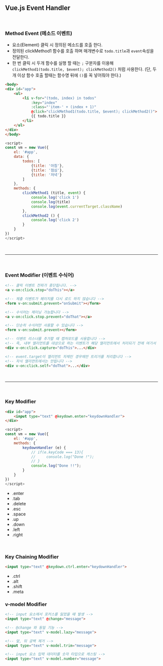## Vue.js Event Handler

<br>

### Method Event (메소드 이벤트)

* 요소(Element) 클릭 시 정의된 메소드를 호출 한다.
* 정의된 clickMethod1 함수를 호출 하며 매개변수로 `todo.title`과 `event`속성을 전달한다.
* 한 번 클릭 시 두개 함수를 실행 할 때는 `;` 구분자를 이용해 `clickMethod1(todo.title, $event); clickMethod2()` 처럼 사용한다. (단, 두 개 이상 함수 호출 할때는 함수명 뒤에 `()`를 꼭 넣어줘야 한다.)

```html
<body>
<div id="app">
    <ul>
        <li v-for="(todo, index) in todos"
            :key="index"
            :class="'item-' + (index + 1)"
            @click="clickMethod1(todo.title, $event); clickMethod2()">
            {{ todo.title }}
        </li>
    </ul>
</div>
</body>
```
```js
<script>
const vm = new Vue({
    el: '#app',
    data: {
        todos: [
            {title: '아침'},
            {title: '점심'},
            {title: '저녁'}
        ]
    },
    methods: {
        clickMethod1 (title, event) {
            console.log('click 1')
            console.log(title)
            console.log(event.currentTarget.className)
        },
        clickMethod2 () {
            console.log('click 2')
        }
    }
})
</script>
```
<br>
<hr>
<br>

### Event Modifier (이벤트 수식어)

```html
<!-- 클릭 이벤트 전파가 중단됩니다. -->
<a v-on:click.stop="doThis"></a>

<!-- 제출 이벤트가 페이지를 다시 로드 하지 않습니다 -->
<form v-on:submit.prevent="onSubmit"></form>

<!-- 수식어는 체이닝 가능합니다 -->
<a v-on:click.stop.prevent="doThat"></a>

<!-- 단순히 수식어만 사용할 수 있습니다 -->
<form v-on:submit.prevent></form>

<!-- 이벤트 리스너를 추가할 때 캡처모드를 사용합니다 -->
<!-- 즉, 내부 엘리먼트를 대상으로 하는 이벤트가 해당 엘리먼트에서 처리되기 전에 여기서 처리합니다. -->
<div v-on:click.capture="doThis">...</div>

<!-- event.target이 엘리먼트 자체인 경우에만 트리거를 처리합니다 -->
<!-- 자식 엘리먼트에서는 안됩니다 -->
<div v-on:click.self="doThat">...</div>
```

<br>
<hr>
<br>

### Key Modifier 

```html
<div id="app">
    <input type="text" @keydown.enter="keydownHandler">
</div>
```
```js
<script>
const vm = new Vue({
    el: '#app',
    methods: {
        keydownHandler (e) {
            // if(e.keyCode === 13){
            //     console.log("Done !");
            // }
            console.log("Done !!");
        }
    }
})
</script>
```
* .enter
* .tab
* .delete
* .esc
* .space
* .up
* .down
* .left
* .right

<br>

### Key Chaining Modifier

```html
<input type="text" @keydown.ctrl.enter="keydownHandler">
```
* .ctrl
* .alt
* .shift
* .meta

### v-model Modifier

```html
<!-- input 요소에서 포커스를 잃었을 때 발생 -->
<input type="text" @change="message">

<!-- @change 와 동일 기능 -->
<input type="text" v-model.lazy="message">

<!-- 앞, 뒤 공백 제거 -->
<input type="text" v-model.trim="message">

<!-- input 요소 입력 데이터를 숫자 타입으로 캐스팅 -->
<input type="text" v-model.number="message">
``` 
